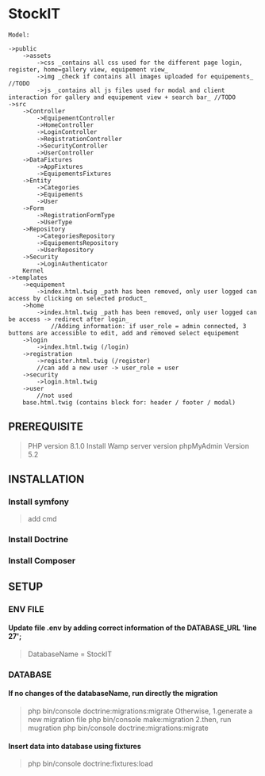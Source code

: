 # StockIT

    Model:

    ->public
        ->assets
            ->css _contains all css used for the different page login, register, home=gallery view, equipement view_
            ->img _check if contains all images uploaded for equipements_ //TODO
            ->js _contains all js files used for modal and client interaction for gallery and equipement view + search bar_ //TODO
    ->src
        ->Controller
            ->EquipementController
            ->HomeController
            ->LoginController
            ->RegistrationController
            ->SecurityController
            ->UserController
        ->DataFixtures
            ->AppFixtures
            ->EquipementsFixtures
        ->Entity
            ->Categories
            ->Equipements
            ->User
        ->Form
            ->RegistrationFormType
            ->UserType
        ->Repository
            ->CategoriesRepository
            ->EquipementsRepository
            ->UserRepository
        ->Security
            ->LoginAuthenticator
        Kernel
    ->templates
        ->equipement
            ->index.html.twig _path has been removed, only user logged can access by clicking on selected product_
        ->home
            ->index.html.twig _path has been removed, only user logged can be access -> redirect after login_
                //Adding information: if user_role = admin connected, 3 buttons are accessible to edit, add and removed select equipement
        ->login
            ->index.html.twig (/login)
        ->registration
            ->register.html.twig (/register)
            //can add a new user -> user_role = user
        ->security
            ->login.html.twig
        ->user
            //not used
        base.html.twig (contains block for: header / footer / modal)

## PREREQUISITE
>PHP version 8.1.0
>Install Wamp server version
>phpMyAdmin Version 5.2

## INSTALLATION
### Install symfony
>add cmd

### Install Doctrine

### Install Composer

## SETUP
### ENV FILE 
#### Update file .env by adding correct information of the DATABASE_URL 'line 27';
>DatabaseName = StockIT

### DATABASE
#### If no changes of the databaseName, run directly the migration
>php bin/console doctrine:migrations:migrate
Otherwise,
1.generate a new migration file
>php bin/console make:migration
2.then, run mugration
>php bin/console doctrine:migrations:migrate

#### Insert data into database using fixtures
>php bin/console doctrine:fixtures:load

